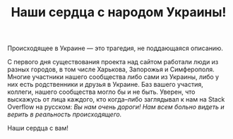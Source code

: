 ﻿---
title: "Наши сердца с народом Украины!"
se.owner.user_id: 6
se.owner.display_name: "Nicolas Chabanovsky"
se.owner.link: "https://ru.meta.stackoverflow.com/users/6/nicolas-chabanovsky"
se.link: "https://ru.meta.stackoverflow.com/questions/11908/%d0%9d%d0%b0%d1%88%d0%b8-%d1%81%d0%b5%d1%80%d0%b4%d1%86%d0%b0-%d1%81-%d0%bd%d0%b0%d1%80%d0%be%d0%b4%d0%be%d0%bc-%d0%a3%d0%ba%d1%80%d0%b0%d0%b8%d0%bd%d1%8b"
se.question_id: 11908
se.post_type: question
---
<p>Происходящее в Украине — это трагедия, не поддающаяся описанию.</p>
<p>С первого дня существования проекта над сайтом работали люди из разных городов, в том числе Харькова, Запорожья и Симферополя. Многие участники нашего сообщества либо сами из Украины, либо у них есть родственники и друзья в Украине. Баз вашего участия, коллеги, нашего сообщества могло бы и не быть. Уверен, что выскажусь от лица каждого, кто когда–либо заглядывал к нам на Stack Overflow на русском: <em>Вы нам очень дороги! Нам всем больно видеть и верить в реальность происходящего.</em></p>
<p>Наши сердца с вам!</p>
